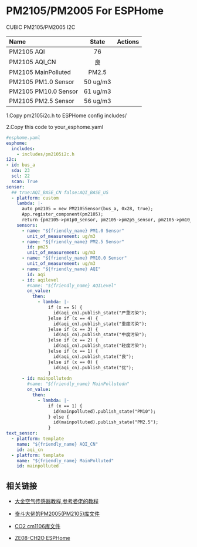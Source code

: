 # PM2105/PM2005 For ESPHome
CUBIC PM2105/PM2005 I2C

| Name                 |  State   | Actions |
| :------------------- | :------: | :------ |
| PM2105 AQI           |    76    |         |
| PM2105 AQI_CN        |    良    |         |
| PM2105 MainPolluted  |  PM2.5   |         |
| PM2105 PM1.0 Sensor  | 50 ug/m3 |         |
| PM2105 PM10.0 Sensor | 61 ug/m3 |         |
| PM2105 PM2.5 Sensor  | 56 ug/m3 |         |

1.Copy pm2105i2c.h to ESPHome config includes/

2.Copy this code to your_esphome.yaml

```yaml
#esphome.yaml
esphome:
  includes:
    - includes/pm2105i2c.h
i2c:
- id: bus_a
  sda: 23
  scl: 22
  scan: True
sensor:
  ## true:AQI_BASE_CN false:AQI_BASE_US
  - platform: custom
    lambda: |-
      auto pm2105 = new PM2105Sensor(bus_a, 0x28, true);
      App.register_component(pm2105);
      return {pm2105->pm1p0_sensor, pm2105->pm2p5_sensor, pm2105->pm10_sensor, pm2105->AQI_s, pm2105->AQILevel_s, pm2105->MainPollutedn_s};
    sensors:
      - name: "${friendly_name} PM1.0 Sensor"
        unit_of_measurement: ug/m3
      - name: "${friendly_name} PM2.5 Sensor"
        id: pm25
        unit_of_measurement: ug/m3
      - name: "${friendly_name} PM10.0 Sensor"
        unit_of_measurement: ug/m3
      - name: "${friendly_name} AQI"
        id: aqi
      - id: aqilevel
        #name: "${friendly_name} AQILevel"
        on_value:
          then:
            - lambda: |-  
                if (x == 5) {
                  id(aqi_cn).publish_state("严重污染");
                }else if (x == 4) {
                  id(aqi_cn).publish_state("重度污染");
                }else if (x == 3) {
                  id(aqi_cn).publish_state("中度污染");
                }else if (x == 2) {
                  id(aqi_cn).publish_state("轻度污染");
                }else if (x == 1) {
                  id(aqi_cn).publish_state("良");
                }else if (x == 0) {
                  id(aqi_cn).publish_state("优");
                }
      - id: mainpollutedn
        #name: "${friendly_name} MainPollutedn"
        on_value:
          then:
            - lambda: |-
                if (x == 1) {
                  id(mainpolluted).publish_state("PM10");
                } else {
                  id(mainpolluted).publish_state("PM2.5");
                }  
text_sensor:
  - platform: template
    name: "${friendly_name} AQI_CN"
    id: aqi_cn
  - platform: template
    name: "${friendly_name} MainPolluted"
    id: mainpolluted   
```

## 相关链接

- [大金空气传感器教程,参考娄佬的教程](https://github.com/louliangsheng/daikin-air-sensor)

- [奋斗大佬的PM2005(PM2105)库文件](https://github.com/nixieclock)

- [CO2 cm1106库文件](https://github.com/LeoDJ/ESPHome_Nodes)

- [ZE08-CH2O ESPHome](https://github.com/miwyf/ze08-ch2o-esphome)

  
